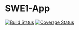 # SWE1-App

[![Build Status](https://travis-ci.com/github/Abhi270600/swe1-app.svg?branch=main)](https://travis-ci.com/github/Abhi270600/swe1-app)
[![Coverage Status](https://coveralls.io/repos/github/Abhi270600/swe1-app/badge.svg?branch=main)](https://coveralls.io/github/Abhi270600/swe1-app?branch=main)
